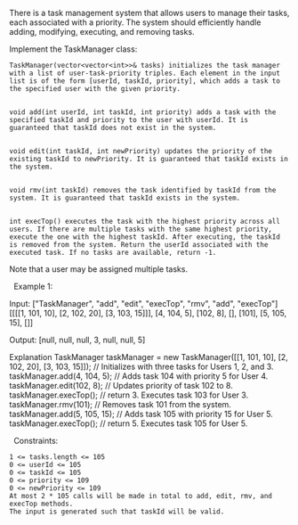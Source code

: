 There is a task management system that allows users to manage their tasks, each associated with a priority. The system should efficiently handle adding, modifying, executing, and removing tasks.

Implement the TaskManager class:


	
	TaskManager(vector<vector<int>>& tasks) initializes the task manager with a list of user-task-priority triples. Each element in the input list is of the form [userId, taskId, priority], which adds a task to the specified user with the given priority.
	
	
	void add(int userId, int taskId, int priority) adds a task with the specified taskId and priority to the user with userId. It is guaranteed that taskId does not exist in the system.
	
	
	void edit(int taskId, int newPriority) updates the priority of the existing taskId to newPriority. It is guaranteed that taskId exists in the system.
	
	
	void rmv(int taskId) removes the task identified by taskId from the system. It is guaranteed that taskId exists in the system.
	
	
	int execTop() executes the task with the highest priority across all users. If there are multiple tasks with the same highest priority, execute the one with the highest taskId. After executing, the taskId is removed from the system. Return the userId associated with the executed task. If no tasks are available, return -1.
	


Note that a user may be assigned multiple tasks.

 
Example 1:


Input:
["TaskManager", "add", "edit", "execTop", "rmv", "add", "execTop"]
[[[[1, 101, 10], [2, 102, 20], [3, 103, 15]]], [4, 104, 5], [102, 8], [], [101], [5, 105, 15], []]

Output:
[null, null, null, 3, null, null, 5] 

Explanation
TaskManager taskManager = new TaskManager([[1, 101, 10], [2, 102, 20], [3, 103, 15]]); // Initializes with three tasks for Users 1, 2, and 3.
taskManager.add(4, 104, 5); // Adds task 104 with priority 5 for User 4.
taskManager.edit(102, 8); // Updates priority of task 102 to 8.
taskManager.execTop(); // return 3. Executes task 103 for User 3.
taskManager.rmv(101); // Removes task 101 from the system.
taskManager.add(5, 105, 15); // Adds task 105 with priority 15 for User 5.
taskManager.execTop(); // return 5. Executes task 105 for User 5.

 
Constraints:


	1 <= tasks.length <= 105
	0 <= userId <= 105
	0 <= taskId <= 105
	0 <= priority <= 109
	0 <= newPriority <= 109
	At most 2 * 105 calls will be made in total to add, edit, rmv, and execTop methods.
	The input is generated such that taskId will be valid.

